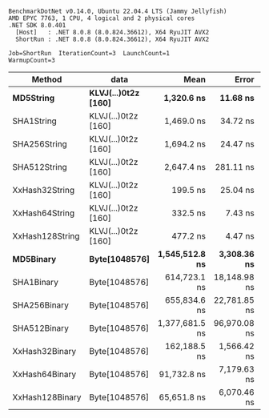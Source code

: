 ```

BenchmarkDotNet v0.14.0, Ubuntu 22.04.4 LTS (Jammy Jellyfish)
AMD EPYC 7763, 1 CPU, 4 logical and 2 physical cores
.NET SDK 8.0.401
  [Host]   : .NET 8.0.8 (8.0.824.36612), X64 RyuJIT AVX2
  ShortRun : .NET 8.0.8 (8.0.824.36612), X64 RyuJIT AVX2

Job=ShortRun  IterationCount=3  LaunchCount=1  
WarmupCount=3  

```
| Method          | data                | Mean           | Error        | StdDev      | Min            | Max            | Gen0   | Allocated |
|---------------- |-------------------- |---------------:|-------------:|------------:|---------------:|---------------:|-------:|----------:|
| **MD5String**       | **KLVJ(...)0t2z [160]** |     **1,320.6 ns** |     **11.68 ns** |     **0.64 ns** |     **1,320.0 ns** |     **1,321.3 ns** | **0.0134** |    **1128 B** |
| SHA1String      | KLVJ(...)0t2z [160] |     1,469.0 ns |     34.72 ns |     1.90 ns |     1,466.8 ns |     1,470.3 ns | 0.0153 |    1416 B |
| SHA256String    | KLVJ(...)0t2z [160] |     1,694.2 ns |     24.47 ns |     1.34 ns |     1,693.0 ns |     1,695.7 ns | 0.0210 |    1856 B |
| SHA512String    | KLVJ(...)0t2z [160] |     2,647.4 ns |    281.11 ns |    15.41 ns |     2,633.4 ns |     2,663.9 ns | 0.0381 |    3240 B |
| XxHash32String  | KLVJ(...)0t2z [160] |       199.5 ns |     25.04 ns |     1.37 ns |       198.5 ns |       201.1 ns | 0.0069 |     584 B |
| XxHash64String  | KLVJ(...)0t2z [160] |       332.5 ns |      7.43 ns |     0.41 ns |       332.1 ns |       332.9 ns | 0.0086 |     728 B |
| XxHash128String | KLVJ(...)0t2z [160] |       477.2 ns |      4.47 ns |     0.24 ns |       477.0 ns |       477.5 ns | 0.0134 |    1128 B |
| **MD5Binary**       | **Byte[1048576]**       | **1,545,512.8 ns** |  **3,308.36 ns** |   **181.34 ns** | **1,545,329.9 ns** | **1,545,692.5 ns** |      **-** |      **41 B** |
| SHA1Binary      | Byte[1048576]       |   614,723.1 ns | 18,148.98 ns |   994.81 ns |   614,124.3 ns |   615,871.5 ns |      - |      49 B |
| SHA256Binary    | Byte[1048576]       |   655,834.6 ns | 22,781.85 ns | 1,248.75 ns |   654,955.1 ns |   657,263.9 ns |      - |      57 B |
| SHA512Binary    | Byte[1048576]       | 1,377,681.5 ns | 96,970.08 ns | 5,315.26 ns | 1,372,719.7 ns | 1,383,290.8 ns |      - |      89 B |
| XxHash32Binary  | Byte[1048576]       |   162,188.5 ns |  1,566.42 ns |    85.86 ns |   162,092.2 ns |   162,256.9 ns |      - |      32 B |
| XxHash64Binary  | Byte[1048576]       |    91,732.8 ns |  7,179.63 ns |   393.54 ns |    91,447.6 ns |    92,181.8 ns |      - |      32 B |
| XxHash128Binary | Byte[1048576]       |    65,651.8 ns |  6,070.46 ns |   332.74 ns |    65,312.9 ns |    65,978.0 ns |      - |      40 B |
